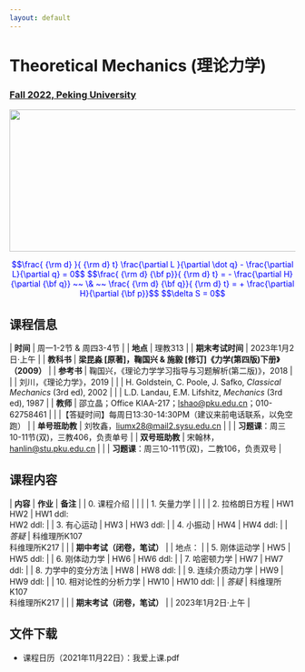 ```yaml
---
layout: default
---
```


<style>
table {
  font-family: arial, sans-serif;
  border-collapse: collapse;
  width: 100%;
}

td, th {
  border: 1px solid #dddddd;
  text-align: left;
  padding: 8px;
}

tr:nth-child(odd) {
  background-color: #dddddd;
}
</style>

<!-- 
<h2>
<font color="red">
*** Notice: links are not maintained after the end of course! 
</font>
</h2> -->

# <b>Theoretical Mechanics (理论力学)</b>

### <u>Fall 2022, Peking University</u>

<div style="display: flex; justify-content: center;">
<img src="http://friendshao.github.io/teaching/thmech19/thmech.png" width="550" height="250">
</div>


<p align="center">
<font color="blue">
$$\frac{ {\rm d} }{ {\rm d} t} \frac{\partial L }{\partial \dot q} - \frac{\partial L}{\partial q}  = 0$$
$$\frac{ {\rm d} {\bf p}}{ {\rm d} t} = - \frac{\partial H}{\partial {\bf q}} ~~ \& ~~ \frac{ {\rm d} {\bf q}}{ {\rm d} t} = + \frac{\partial H}{\partial {\bf p}}$$
$$\delta S = 0$$
</font>
</p>


## 课程信息

| **时间** |  周一1-2节 & 周四3-4节 |
| **地点** |  理教313 |
| **期末考试时间** | 2023年1月2日·上午 |
| **教科书** | **梁昆淼 [原著]，鞠国兴 & 施毅 [修订]《力学(第四版)下册》（2009）** |
| **参考书** | 鞠国兴，《理论力学学习指导与习题解析(第二版)》，2018 |
| | 刘川，《理论力学》，2019 |
| | H. Goldstein, C. Poole, J. Safko, *Classical Mechanics* (3rd ed), 2002 |
| | L.D. Landau, E.M. Lifshitz, *Mechanics* (3rd ed), 1987 |
| **教师** | 邵立晶；Office KIAA-217；lshao@pku.edu.cn；010-62758461 | 
| |【答疑时间】每周日13:30-14:30PM（建议来前电话联系，以免空跑） |
| **单号班助教** | 刘牧鑫，liumx28@mail2.sysu.edu.cn |
| | **习题课**：周三10-11节(双)，三教406，负责单号 |
| **双号班助教** | 宋翰林，hanlin@stu.pku.edu.cn |
| | **习题课**：周三10-11节(双)，二教106，负责双号 |

<p></p>

## 课程内容

| **内容** | **作业** | **备注** |
| 0. 课程介绍 | | |
| 1. 矢量力学 | | |
| 2. 拉格朗日方程 | HW1<br>HW2 | HW1 ddl: <br>HW2 ddl:  |
| 3. 有心运动 | HW3 | HW3 ddl:  |
| 4. 小振动 | HW4 | HW4 ddl:  |
| *答疑* | 科维理所K107<br>科维理所K217 | | 
| **期中考试（闭卷，笔试）** |  | 地点： |
| 5. 刚体运动学 | HW5 | HW5 ddl: |
| 6. 刚体动力学 | HW6 | HW6 ddl:  |
| 7. 哈密顿力学 | HW7 | HW7 ddl: |
| 8. 力学中的变分方法 | HW8 | HW8 ddl: |
| 9. 连续介质动力学 | HW9 | HW9 ddl:  |
| 10. 相对论性的分析力学 | HW10 | HW10 ddl: |
| *答疑* | 科维理所K107<br>科维理所K217 |  | 
| **期末考试（闭卷，笔试）** |  |  2023年1月2日·上午 |

<p></p>

## 文件下载

- 课程日历（2021年11月22日）：我爱上课.pdf

<p></p>

<!-- 
## 学生对课程的总体评价

<div style="display: flex; justify-content: center;">
<img src="thmeth21_score.png" width="880">
</div> -->

<script type="text/x-mathjax-config">
  MathJax.Hub.Config({
    tex2jax: {
      inlineMath: [ ['$','$'] ],
      processEscapes: true
    }
  });
</script>
<script type="text/javascript" src="https://cdn.mathjax.org/mathjax/latest/MathJax.js?config=TeX-AMS-MML_HTMLorMML">
</script>

